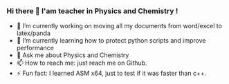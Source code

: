 ### Hi there 👋 I'am teacher in Physics and Chemistry !

- 🔭 I’m currently working on moving all my documents from word/excel to latex/panda
- 🌱 I’m currently learning how to protect python scripts and improve performance
- 💬 Ask me about Physics and Chemistry
- 📫 How to reach me: just reach me on Github.
- ⚡ Fun fact: I learned ASM x64, just to test if it was faster than c++.
